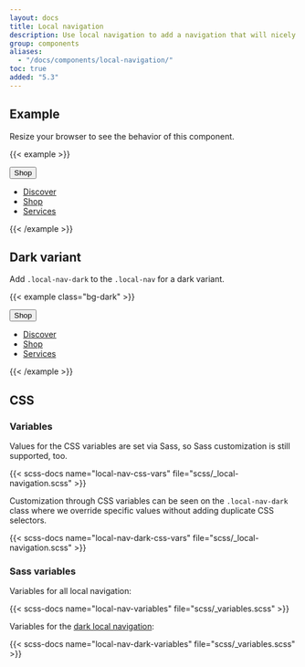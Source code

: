 ```yaml
---
layout: docs
title: Local navigation
description: Use local navigation to add a navigation that will nicely wrap on small viewports.
group: components
aliases:
  - "/docs/components/local-navigation/"
toc: true
added: "5.3"
---
```


## Example

Resize your browser to see the behavior of this component.

{{< example >}}
<nav class="local-nav" aria-label="Basic local navigation">
  <button class="local-nav-button collapsed d-lg-none" type="button" data-bs-toggle="collapse" data-bs-target="#collapseLocalNav" aria-expanded="false" aria-controls="collapseLocalNav">
    <span class="container-xxl">Shop</span>
  </button>
  <div id="collapseLocalNav" class="container-xxl local-nav-collapse d-lg-block collapse">
      <div class="navbar navbar-expand-lg">
        <ul class="navbar-nav w-100">
          <li class="nav-item"><a class="nav-link" href="#"><div class="container-xxl">Discover</div></a></li>
          <li class="nav-item"><a class="nav-link active" href="#" aria-current="page"><div class="container-xxl">Shop</div></a></li>
          <li class="nav-item"><a class="nav-link" href="#"><div class="container-xxl">Services</div></a></li>
        </ul>
      </div>
  </div>
</nav>
{{< /example >}}

## Dark variant

Add `.local-nav-dark` to the `.local-nav` for a dark variant.

{{< example class="bg-dark" >}}
<nav class="local-nav local-nav-dark" aria-label="Local navigation on dark">
  <button class="local-nav-button collapsed d-lg-none" type="button" data-bs-toggle="collapse" data-bs-target="#collapseLocalNavDark" aria-expanded="false" aria-controls="collapseLocalNavDark">
    <span class="container-xxl">Shop</span>
  </button>
  <div id="collapseLocalNavDark" class="container-xxl local-nav-collapse d-lg-block collapse">
      <div class="navbar navbar-dark navbar-expand-lg">
        <ul class="navbar-nav w-100">
          <li class="nav-item"><a class="nav-link" href="#"><div class="container-xxl">Discover</div></a></li>
          <li class="nav-item"><a class="nav-link active" href="#" aria-current="page"><div class="container-xxl">Shop</div></a></li>
          <li class="nav-item"><a class="nav-link" href="#"><div class="container-xxl">Services</div></a></li>
        </ul>
      </div>
  </div>
</nav>
{{< /example >}}

## CSS

### Variables

Values for the CSS variables are set via Sass, so Sass customization is still supported, too.

{{< scss-docs name="local-nav-css-vars" file="scss/_local-navigation.scss" >}}

Customization through CSS variables can be seen on the `.local-nav-dark` class where we override specific values without adding duplicate CSS selectors.

{{< scss-docs name="local-nav-dark-css-vars" file="scss/_local-navigation.scss" >}}

### Sass variables

Variables for all local navigation:

{{< scss-docs name="local-nav-variables" file="scss/_variables.scss" >}}

Variables for the [dark local navigation](#dark-variant):

{{< scss-docs name="local-nav-dark-variables" file="scss/_variables.scss" >}}

